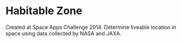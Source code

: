 Habitable Zone
=====
Created at Space Apps Challenge 2014. Determine liveable location in space using data collected by NASA and JAXA.
